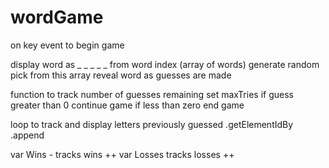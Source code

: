 # wordGame

on key event to begin game

display word as _ _ _ _ _
    from word index (array of words)
    generate random pick from this array
    reveal word as guesses are made

function to track number of guesses remaining
    set maxTries
    if guess greater than 0 continue game
    if less than zero end game

loop to track and display letters previously guessed
    .getElementIdBy
    .append

var Wins - tracks wins ++
var Losses tracks losses ++
